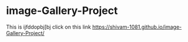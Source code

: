 # image-Gallery-Project
This is ijfddopbj[bj
click on this link https://shivam-1081.github.io/image-Gallery-Project/
